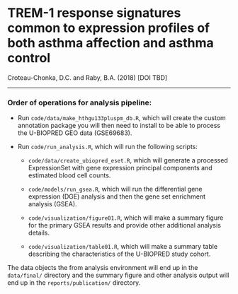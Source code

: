 # TREM-1 response signatures common to expression profiles of both asthma affection and asthma control

Croteau-Chonka, D.C. and Raby, B.A. (2018) [DOI TBD]

****

### Order of operations for analysis pipeline:

* Run `code/data/make_hthgu133pluspm_db.R`, which will create the custom annotation package you will then need to install to be able to process the U-BIOPRED GEO data (GSE69683).

* Run `code/run_analysis.R`, which will run the following scripts:

    + `code/data/create_ubiopred_eset.R`, which will generate a processed ExpressionSet with gene expression principal components and estimated blood cell counts.
    
    + `code/models/run_gsea.R`, which will run the differential gene expression (DGE) analysis and then the gene set enrichment analysis (GSEA).
    
    + `code/visualization/figure01.R`, which will make a summary figure for the primary GSEA results and provide other additional analysis details.
    
    + `code/visualization/table01.R`, which will make a summary table describing the characteristics of the U-BIOPRED study cohort.
    
The data objects the from analysis environment will end up in the `data/final/` directory and the summary figure and other analysis output will end up in the  `reports/publication/` directory.
